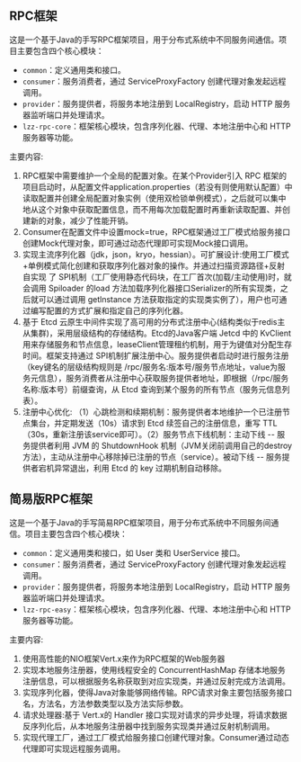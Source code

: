 ## RPC框架
这是一个基于Java的手写RPC框架项目，用于分布式系统中不同服务间通信。项目主要包含四个核心模块：
- `common`：定义通用类和接口。
- `consumer`：服务消费者，通过 ServiceProxyFactory 创建代理对象发起远程调用。
- `provider`：服务提供者，将服务本地注册到 LocalRegistry，启动 HTTP 服务器监听端口并处理请求。
- `lzz-rpc-core`：框架核心模块，包含序列化器、代理、本地注册中心和 HTTP 服务器等功能。

主要内容:
1. RPC框架中需要维护一个全局的配置对象。在某个Provider引入 RPC 框架的项目启动时，从配置文件application.properties（若没有则使用默认配置）中读取配置并创建全局配置对象实例（使用双检锁单例模式），之后就可以集中地从这个对象中获取配置信息，而不用每次加载配置时再重新读取配置、并创建新的对象，减少了性能开销。
2. Consumer在配置文件中设置mock=true，RPC框架通过工厂模式给服务接口创建Mock代理对象，即可通过动态代理即可实现Mock接口调用。
3. 实现主流序列化器（jdk，json，kryo，hessian）。可扩展设计:使用工厂模式+单例模式简化创建和获取序列化器对象的操作。并通过扫描资源路径+反射自实现
   了 SPI机制（工厂使用静态代码块，在工厂首次(加载/主动使用)时，就会调用 Spiloader 的load 方法加载序列化器接口Serializer的所有实现类，之后就可以通过调用 getlnstance 方法获取指定的实现类实例了），用户也可通过编写配置的方式扩展和指定自己的序列化器。
4. 基于 Etcd 云原生中间件实现了高可用的分布式注册中心(结构类似于redis主从集群)，采用层级结构的存储结构。Etcd的Java客户端 Jetcd 中的 KvClient 用来存储服务和节点信息，leaseClient管理租约机制，用于为键值对分配生存时间。框架支持通过 SPI机制扩展注册中心。服务提供者启动时进行服务注册（key键名的层级结构规则是 /rpc/服务名:版本号/服务节点地址，value为服务元信息），服务消费者从注册中心获取服务提供者地址，即根据（/rpc/服务名称:版本号）前缀查询，从 Etcd 查询到某个服务的所有节点（服务元信息列表）。
5. 注册中心优化: （1）心跳检测和续期机制：服务提供者本地维护一个已注册节点集台，并定期发送（10s）请求到 Etcd 续签自己的注册信息，重写 TTL（30s，重新注册该service即可）。（2）服务节点下线机制：主动下线 -- 服务提供者利用 JVM 的 ShutdownHook 机制（JVM关闭前调用自己的destroy方法），主动从注册中心移除掉已注册的节点（service）。被动下线 -- 服务提供者宕机异常退出，利用 Etcd 的 key 过期机制自动移除。




## 简易版RPC框架
这是一个基于Java的手写简易RPC框架项目，用于分布式系统中不同服务间通信。项目主要包含四个核心模块：
- `common`：定义通用类和接口，如 User 类和 UserService 接口。
- `consumer`：服务消费者，通过 ServiceProxyFactory 创建代理对象发起远程调用。
- `provider`：服务提供者，将服务本地注册到 LocalRegistry，启动 HTTP 服务器监听端口并处理请求。
- `lzz-rpc-easy`：框架核心模块，包含序列化器、代理、本地注册中心和 HTTP 服务器等功能。

主要内容:
1. 使用高性能的NIO框架Vert.x来作为RPC框架的Web服务器
2. 实现本地服务注册器，使用线程安全的 ConcurrentHashMap 存储本地服务注册信息，可以根据服务名称获取到对应实现类，并通过反射完成方法调用。
3. 实现序列化器，使得Java对象能够网络传输。RPC请求对象主要包括服务接口名，方法名，方法参数类型以及方法实际参数。
4. 请求处理器:基于 Vert.x的 Handler 接口实现对请求的异步处理，将请求数据反序列化后，从本地服务注册器中找到服务实现类并通过反射机制调用。
5. 实现代理工厂，通过工厂模式给服务接口创建代理对象。Consumer通过动态代理即可实现远程服务调用。